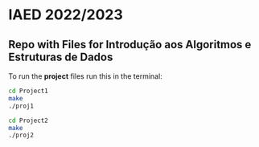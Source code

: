# IAED 2022/2023

## Repo with Files for Introdução aos Algoritmos e Estruturas de Dados

To run the **project** files run this in the terminal:
```bash
cd Project1
make
./proj1
```

```bash
cd Project2
make
./proj2
```

